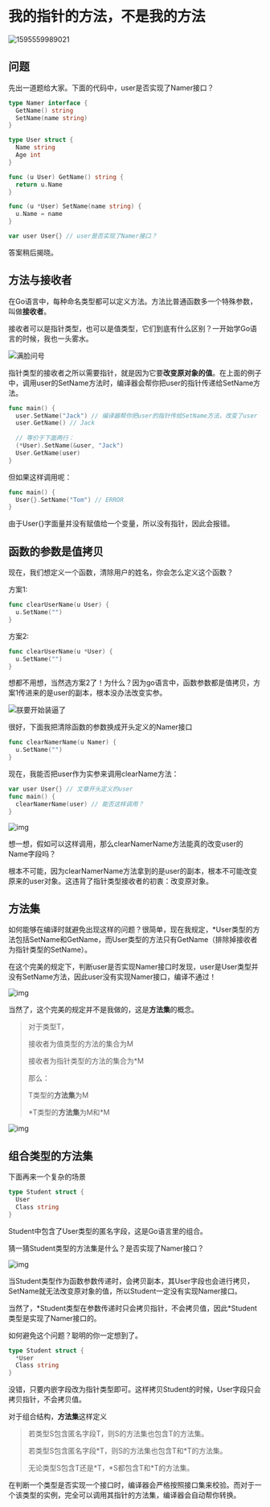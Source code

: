 # 我的指针的方法，不是我的方法

![1595559989021](images/1595559989021.jpg)

## 问题

先出一道题给大家。下面的代码中，user是否实现了Namer接口？

```go
type Namer interface {
  GetName() string
  SetName(name string)
}

type User struct {
  Name string
  Age int
}

func (u User) GetName() string {  
  return u.Name
}

func (u *User) SetName(name string) {
  u.Name = name
}

var user User{} // user是否实现了Namer接口？
```

答案稍后揭晓。

## 方法与接收者

在Go语言中，每种命名类型都可以定义方法。方法比普通函数多一个特殊参数，叫做**接收者**。

接收者可以是指针类型，也可以是值类型，它们到底有什么区别？一开始学Go语言的时候，我也一头雾水。

![满脸问号](images/%E6%BB%A1%E8%84%B8%E9%97%AE%E5%8F%B7.jpg)

指针类型的接收者之所以需要指针，就是因为它要**改变原对象的值**。在上面的例子中，调用user的SetName方法时，编译器会帮你把user的指针传递给SetName方法。

```go
func main() {
  user.SetName("Jack") // 编译器帮你把user的指针传给SetName方法，改变了user
  user.GetName() // Jack
  
  // 等价于下面两行：
  (*User).SetName(&user, "Jack")
  User.GetName(user)
}
```

但如果这样调用呢：

```go
func main() {
  User{}.SetName("Tom") // ERROR
}
```

由于User{}字面量并没有赋值给一个变量，所以没有指针，因此会报错。

## 函数的参数是值拷贝

现在，我们想定义一个函数，清除用户的姓名，你会怎么定义这个函数？

方案1:

```go
func clearUserName(u User) {
  u.SetName("")
}
```

方案2:

```go
func clearUserName(u *User) {
  u.SetName("")
}
```

想都不用想，当然选方案2了！为什么？因为go语言中，函数参数都是值拷贝，方案1传进来的是user的副本，根本没办法改变实参。

![朕要开始装逼了](images/8856eac7gy1ff13rw9a38j208w09hdg0.jpg)

很好，下面我把清除函数的参数换成开头定义的Namer接口

```go
func clearNamerName(u Namer) {
  u.SetName("")
}
```

现在，我能否把user作为实参来调用clearName方法：

```go
var user User{} // 文章开头定义的user
func main() {
  clearNamerName(user) // 能否这样调用？
}
```

![img](images/146a0a09b695a1c7.jpeg)

想一想，假如可以这样调用，那么clearNamerName方法能真的改变user的Name字段吗？

根本不可能，因为clearNamerName方法拿到的是user的副本，根本不可能改变原来的user对象。这违背了指针类型接收者的初衷：改变原对象。

## 方法集

如何能够在编译时就避免出现这样的问题？很简单，现在我规定，*User类型的方法包括SetName和GetName，而User类型的方法只有GetName（排除掉接收者为指针类型的SetName）。

在这个完美的规定下，判断user是否实现Namer接口时发现，user是User类型并没有SetName方法，因此user没有实现Namer接口，编译不通过！

![img](images/71aedeb8c863abc9.jpeg)

当然了，这个完美的规定并不是我做的，这是**方法集**的概念。

> 对于类型T，
>
> 接收者为值类型的方法的集合为M
>
> 接收者为指针类型的方法的集合为\*M
>
> 那么：
>
> T类型的**方法集**为M
>
> \*T类型的**方法集**为M和\*M

![img](images/34050e1e61f69dfd.gif)

## 组合类型的方法集

下面再来一个复杂的场景

```go
type Student struct {
  User
  Class string
}
```

Student中包含了User类型的匿名字段，这是Go语言里的组合。

猜一猜Student类型的方法集是什么？是否实现了Namer接口？

![img](images/84e2832efcaf14d2.jpeg)

当Student类型作为函数参数传递时，会拷贝副本，其User字段也会进行拷贝，SetName就无法改变原对象的值，所以Student一定没有实现Namer接口。

当然了，\*Student类型在参数传递时只会拷贝指针，不会拷贝值，因此\*Student类型是实现了Namer接口的。

如何避免这个问题？聪明的你一定想到了。

```go
type Student struct {
  *User
  Class string
}
```

没错，只要内嵌字段改为指针类型即可。这样拷贝Student的时候，User字段只会拷贝指针，不会拷贝值。

对于组合结构，**方法集**这样定义

>若类型S包含匿名字段T，则S的方法集也包含T的方法集。
>
>若类型S包含匿名字段\*T，则S的方法集也包含T和\*T的方法集。
>
>无论类型S包含T还是\*T，\*S都包含T和\*T的方法集。

在判断一个类型是否实现一个接口时，编译器会严格按照接口集来校验。而对于一个该类型的实例，完全可以调用其指针的方法集，编译器会自动帮你转换。